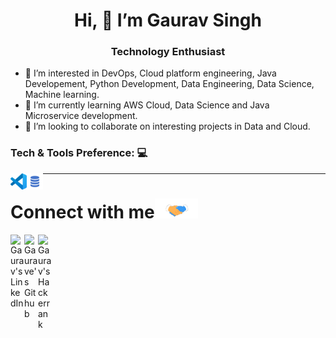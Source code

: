<h1 align="center">Hi, 👋 I’m Gaurav Singh</h1>
<h3 align="center">Technology Enthusiast</h3>

- 👀 I’m interested in DevOps, Cloud platform engineering, Java Developement, Python Development, Data Engineering, Data Science, Machine learning.
- 🌱 I’m currently learning AWS Cloud, Data Science and Java Microservice development.
- 💞️ I’m looking to collaborate on interesting projects in Data and Cloud.


### Tech & Tools Preference: :computer:
<img align="left" alt="Visual Studio Code" width="26px" src="https://raw.githubusercontent.com/github/explore/80688e429a7d4ef2fca1e82350fe8e3517d3494d/topics/visual-studio-code/visual-studio-code.png" />
<img align="left" alt="SQL" width="26px" src="https://raw.githubusercontent.com/github/explore/80688e429a7d4ef2fca1e82350fe8e3517d3494d/topics/sql/sql.png" />

---

# Connect with me<img src="https://github.com/SatYu26/SatYu26/blob/master/Assets/Handshake.gif" height="32px">
<p>
<a href="https://www.linkedin.com/in/gauravsingh089/">
  <img align="left" alt="Gaurav's LinkedIn" width="22px" src="https://cdn.jsdelivr.net/npm/simple-icons@v3/icons/linkedin.svg" />
</a>
<a href="https://github.com/gauravsingh089">
  <img align="left" alt="Gaurave's Github" width="22px" src="https://cdn.jsdelivr.net/npm/simple-icons@v3/icons/github.svg" />
</a>
<a href="https://www.hackerrank.com/gauravsingh089?hr_r=1">
  <img align="left" alt="Gaurav's Hackerrank" width="22px" src="https://cdn.jsdelivr.net/npm/simple-icons@v3/icons/hackerrank.svg" />
</a>
</p>
<br>
